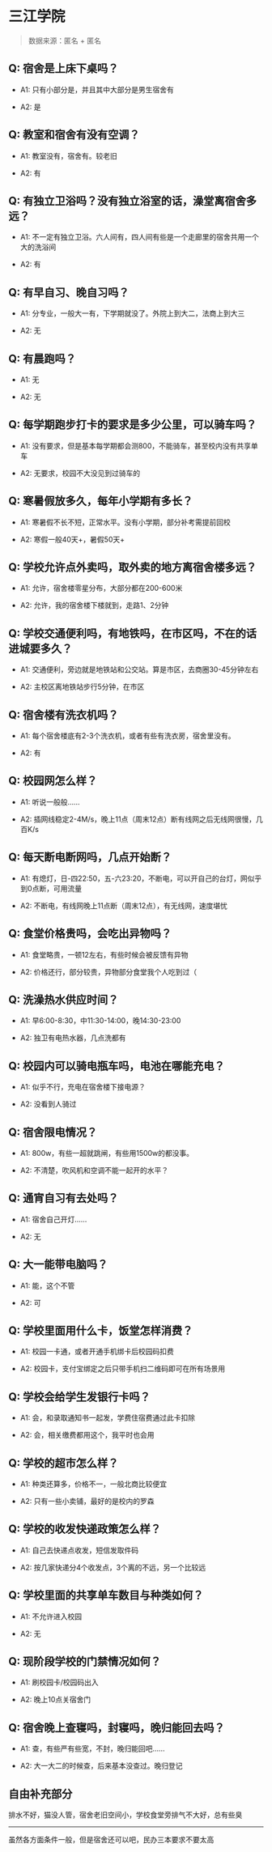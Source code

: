 # 三江学院

> 数据来源：匿名 + 匿名

## Q: 宿舍是上床下桌吗？

- A1: 只有小部分是，并且其中大部分是男生宿舍有

- A2: 是

## Q: 教室和宿舍有没有空调？

- A1: 教室没有，宿舍有。较老旧

- A2: 有

## Q: 有独立卫浴吗？没有独立浴室的话，澡堂离宿舍多远？

- A1: 不一定有独立卫浴。六人间有，四人间有些是一个走廊里的宿舍共用一个大的洗浴间

- A2: 有

## Q: 有早自习、晚自习吗？

- A1: 分专业，一般大一有，下学期就没了。外院上到大二，法商上到大三

- A2: 无

## Q: 有晨跑吗？

- A1: 无

- A2: 无

## Q: 每学期跑步打卡的要求是多少公里，可以骑车吗？

- A1: 没有要求，但是基本每学期都会测800，不能骑车，甚至校内没有共享单车

- A2: 无要求，校园不大没见到过骑车的

## Q: 寒暑假放多久，每年小学期有多长？

- A1: 寒暑假不长不短，正常水平。没有小学期，部分补考需提前回校

- A2: 寒假一般40天+，暑假50天+

## Q: 学校允许点外卖吗，取外卖的地方离宿舍楼多远？

- A1: 允许，宿舍楼零星分布，大部分都在200-600米

- A2: 允许，我的宿舍楼下楼就到，走路1、2分钟

## Q: 学校交通便利吗，有地铁吗，在市区吗，不在的话进城要多久？

- A1: 交通便利，旁边就是地铁站和公交站。算是市区，去商圈30-45分钟左右

- A2: 主校区离地铁站步行5分钟，在市区

## Q: 宿舍楼有洗衣机吗？

- A1: 每个宿舍楼底有2-3个洗衣机，或者有些有洗衣房，宿舍里没有。

- A2: 有

## Q: 校园网怎么样？

- A1: 听说一般般……

- A2: 插网线稳定2-4M/s，晚上11点（周末12点）断有线网之后无线网很慢，几百K/s

## Q: 每天断电断网吗，几点开始断？

- A1: 有熄灯，日-四22:50，五-六23:20，不断电，可以开自己的台灯，网似乎到0点断，可用流量

- A2: 不断电，有线网晚上11点断（周末12点），有无线网，速度堪忧

## Q: 食堂价格贵吗，会吃出异物吗？

- A1: 食堂略贵，一顿12左右，有些时候会被反馈有异物

- A2: 价格还行，部分较贵，异物部分食堂我个人吃到过（

## Q: 洗澡热水供应时间？

- A1: 早6:00-8:30，中11:30-14:00，晚14:30-23:00

- A2: 独卫有电热水器，几点洗都有

## Q: 校园内可以骑电瓶车吗，电池在哪能充电？

- A1: 似乎不行，充电在宿舍楼下接电源？

- A2: 没看到人骑过

## Q: 宿舍限电情况？

- A1: 800w，有些一超就跳闸，有些用1500w的都没事。

- A2: 不清楚，吹风机和空调不能一起开的水平？

## Q: 通宵自习有去处吗？

- A1: 宿舍自己开灯……

- A2: 无

## Q: 大一能带电脑吗？

- A1: 能，这个不管

- A2: 可

## Q: 学校里面用什么卡，饭堂怎样消费？

- A1: 校园一卡通，或者开通手机绑卡后校园码扣费

- A2: 校园卡，支付宝绑定之后只带手机扫二维码即可在所有场景用

## Q: 学校会给学生发银行卡吗？

- A1: 会，和录取通知书一起发，学费住宿费通过此卡扣除

- A2: 会，相关缴费都用这个，我平时也会用

## Q: 学校的超市怎么样？

- A1: 种类还算多，价格不一，一般北商比较便宜

- A2: 只有一些小卖铺，最好的是校内的罗森

## Q: 学校的收发快递政策怎么样？

- A1: 自己去快递点收发，短信发取件码

- A2: 按几家快递分4个收发点，3个离的不远，另一个比较远

## Q: 学校里面的共享单车数目与种类如何？

- A1: 不允许进入校园

- A2: 无

## Q: 现阶段学校的门禁情况如何？

- A1: 刷校园卡/校园码出入

- A2: 晚上10点关宿舍门

## Q: 宿舍晚上查寝吗，封寝吗，晚归能回去吗？

- A1: 查，有些严有些宽，不封，晚归能回吧……

- A2: 大一大二的时候查，后来基本没查过。晚归登记

## 自由补充部分

排水不好，猫没人管，宿舍老旧空间小，学校食堂旁排气不大好，总有些臭

***

虽然各方面条件一般，但是宿舍还可以吧，民办三本要求不要太高